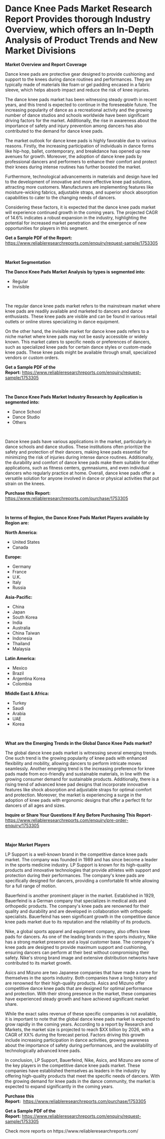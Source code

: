 <p><h1>Dance Knee Pads Market Research Report Provides thorough Industry Overview, which offers an In-Depth Analysis of Product Trends and New Market Divisions</h1></p><p><strong>Market Overview and Report Coverage</strong></p>
<p><p>Dance knee pads are protective gear designed to provide cushioning and support to the knees during dance routines and performances. They are typically made of materials like foam or gel padding encased in a fabric sleeve, which helps absorb impact and reduce the risk of knee injuries.</p><p>The dance knee pads market has been witnessing steady growth in recent years, and this trend is expected to continue in the foreseeable future. The increasing popularity of dance as a recreational activity and the growing number of dance studios and schools worldwide have been significant driving factors for the market. Additionally, the rise in awareness about the importance of safety and injury prevention among dancers has also contributed to the demand for dance knee pads.</p><p>The market outlook for dance knee pads is highly favorable due to various reasons. Firstly, the increasing participation of individuals in dance forms like hip-hop, ballet, contemporary, and breakdance has opened up new avenues for growth. Moreover, the adoption of dance knee pads by professional dancers and performers to enhance their comfort and protect their knees during intense routines has further boosted the market.</p><p>Furthermore, technological advancements in materials and design have led to the development of innovative and more effective knee pad solutions, attracting more customers. Manufacturers are implementing features like moisture-wicking fabrics, adjustable straps, and superior shock absorption capabilities to cater to the changing needs of dancers.</p><p>Considering these factors, it is expected that the dance knee pads market will experience continued growth in the coming years. The projected CAGR of 14.6% indicates a robust expansion in the industry, highlighting the potential for increased market penetration and the emergence of new opportunities for players in this segment.</p></p>
<p><strong>Get a Sample PDF of the Report:</strong> <a href="https://www.reliableresearchreports.com/enquiry/request-sample/1753305">https://www.reliableresearchreports.com/enquiry/request-sample/1753305</a></p>
<p>&nbsp;</p>
<p><strong>Market Segmentation</strong></p>
<p><strong>The Dance Knee Pads Market Analysis by types is segmented into:</strong></p>
<p><ul><li>Regular</li><li>Invisible</li></ul></p>
<p>&nbsp;</p>
<p><p>The regular dance knee pads market refers to the mainstream market where knee pads are readily available and marketed to dancers and dance enthusiasts. These knee pads are visible and can be found in various retail outlets or online stores specializing in dance equipment. </p><p>On the other hand, the invisible market for dance knee pads refers to a niche market where knee pads may not be easily accessible or widely known. This market caters to specific needs or preferences of dancers, such as specialized knee pads for certain dance styles or custom-made knee pads. These knee pads might be available through small, specialized vendors or custom orders.</p></p>
<p><strong>Get a Sample PDF of the Report:</strong>&nbsp;<a href="https://www.reliableresearchreports.com/enquiry/request-sample/1753305">https://www.reliableresearchreports.com/enquiry/request-sample/1753305</a></p>
<p>&nbsp;</p>
<p><strong>The Dance Knee Pads Market Industry Research by Application is segmented into:</strong></p>
<p><ul><li>Dance School</li><li>Dance Studio</li><li>Others</li></ul></p>
<p>&nbsp;</p>
<p><p>Dance knee pads have various applications in the market, particularly in dance schools and dance studios. These institutions often prioritize the safety and protection of their dancers, making knee pads essential for minimizing the risk of injuries during intense dance routines. Additionally, the durability and comfort of dance knee pads make them suitable for other applications, such as fitness centers, gymnasiums, and even individual dancers who regularly practice at home. Overall, dance knee pads offer a versatile solution for anyone involved in dance or physical activities that put strain on the knees.</p></p>
<p><strong>Purchase this Report:</strong>&nbsp; <a href="https://www.reliableresearchreports.com/purchase/1753305">https://www.reliableresearchreports.com/purchase/1753305</a></p>
<p>&nbsp;</p>
<p><strong>In terms of Region, the Dance Knee Pads Market Players available by Region are:</strong></p>
<p>
    <p> <strong> North America: </strong>
        <ul>
            <li>United States</li>
            <li>Canada</li>
        </ul>
        </p> 
    <p> <strong> Europe: </strong>
        <ul>
            <li>Germany</li>
            <li>France</li>
            <li>U.K.</li>
            <li>Italy</li>
            <li>Russia</li>
        </ul>
        </p> 
    <p> <strong> Asia-Pacific: </strong>
        <ul>
            <li>China</li>
            <li>Japan</li>
            <li>South Korea</li>
            <li>India</li>
            <li>Australia</li>
            <li>China Taiwan</li>
            <li>Indonesia</li>
            <li>Thailand</li>
            <li>Malaysia</li>
        </ul>
        </p> 
    <p> <strong> Latin America: </strong>
        <ul>
            <li>Mexico</li>
            <li>Brazil</li>
            <li>Argentina Korea</li>
            <li>Colombia</li>
        </ul>
        </p> 
    <p> <strong> Middle East & Africa: </strong>
        <ul>
            <li>Turkey</li>
            <li>Saudi</li>
            <li>Arabia</li>
            <li>UAE</li>
            <li>Korea</li>
        </ul>
    </p>
    </p>
<p>&nbsp;</p>
<p><strong>What are the Emerging Trends in the Global Dance Knee Pads market?</strong></p>
<p><p>The global dance knee pads market is witnessing several emerging trends. One such trend is the growing popularity of knee pads with enhanced flexibility and mobility, allowing dancers to perform intricate moves seamlessly. Another emerging trend is the increasing preference for knee pads made from eco-friendly and sustainable materials, in line with the growing consumer demand for sustainable products. Additionally, there is a rising trend of advanced knee pad designs that incorporate innovative features like shock absorption and adjustable straps for optimal comfort and protection. Moreover, the market is experiencing a surge in the adoption of knee pads with ergonomic designs that offer a perfect fit for dancers of all ages and sizes.</p></p>
<p><strong>Inquire or Share Your Questions If Any Before Purchasing This Report</strong>- <a href="https://www.reliableresearchreports.com/enquiry/pre-order-enquiry/1753305">https://www.reliableresearchreports.com/enquiry/pre-order-enquiry/1753305</a></p>
<p>&nbsp;</p>
<p><strong>Major Market Players</strong></p>
<p><p>LP Support is a well-known brand in the competitive dance knee pads market. The company was founded in 1989 and has since become a leader in the sports medicine industry. LP Support is known for its high-quality products and innovative technologies that provide athletes with support and protection during their performances. The company's knee pads are specifically designed for dancers, providing a comfortable fit while allowing for a full range of motion.</p><p>Bauerfeind is another prominent player in the market. Established in 1929, Bauerfeind is a German company that specializes in medical aids and orthopedic products. The company's knee pads are renowned for their quality and durability and are developed in collaboration with orthopedic specialists. Bauerfeind has seen significant growth in the competitive dance knee pads market due to its reputation and the reliability of its products.</p><p>Nike, a global sports apparel and equipment company, also offers knee pads for dancers. As one of the leading brands in the sports industry, Nike has a strong market presence and a loyal customer base. The company's knee pads are designed to provide maximum support and cushioning, ensuring dancers can perform at their best without compromising their safety. Nike's strong brand image and extensive distribution networks have contributed to its market growth.</p><p>Asics and Mizuno are two Japanese companies that have made a name for themselves in the sports industry. Both companies have a long history and are renowned for their high-quality products. Asics and Mizuno offer competitive dance knee pads that are designed for optimal performance and protection. With their strong presence in the market, these companies have experienced steady growth and have achieved significant market share.</p><p>While the exact sales revenue of these specific companies is not available, it is important to note that the global dance knee pads market is expected to grow rapidly in the coming years. According to a report by Research and Markets, the market size is projected to reach $XX billion by 2026, with a CAGR of XX% during the forecast period. Factors driving this growth include increasing participation in dance activities, growing awareness about the importance of safety during performances, and the availability of technologically advanced knee pads.</p><p>In conclusion, LP Support, Bauerfeind, Nike, Asics, and Mizuno are some of the key players in the competitive dance knee pads market. These companies have established themselves as leaders in the industry by offering high-quality products that meet the specific needs of dancers. With the growing demand for knee pads in the dance community, the market is expected to expand significantly in the coming years.</p></p>
<p><strong>Purchase this Report:</strong>&nbsp;&nbsp;<a href="https://www.reliableresearchreports.com/purchase/1753305">https://www.reliableresearchreports.com/purchase/1753305</a></p>
<p></p>
<p><strong>Get a Sample PDF of the Report:</strong>&nbsp;<a href="https://www.reliableresearchreports.com/enquiry/request-sample/1753305">https://www.reliableresearchreports.com/enquiry/request-sample/1753305</a></p>
<p>Check more reports on https://www.reliableresearchreports.com/</p>